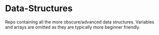 # Data-Structures
Repo containing all the more obscure/advanced data structures. Variables and arrays are omitted as they are typically more beginner friendly.
